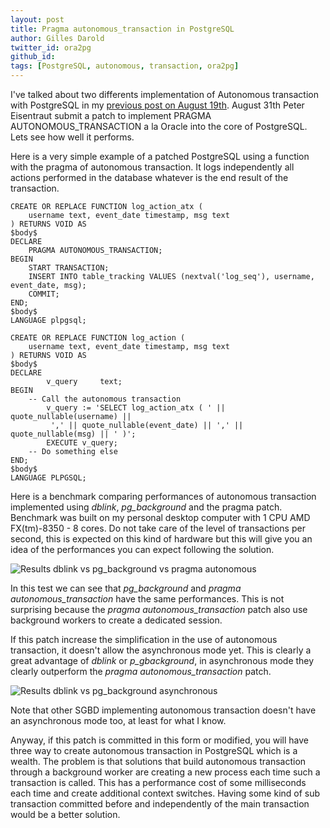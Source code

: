 ```yaml
---
layout: post
title: Pragma autonomous_transaction in PostgreSQL
author: Gilles Darold
twitter_id: ora2pg
github_id:
tags: [PostgreSQL, autonomous, transaction, ora2pg]
---
```


I've talked about two differents implementation of Autonomous transaction
with PostgreSQL in my [previous post on August 19th](http://blog.dalibo.com/2016/08/19/Autonoumous_transactions_support_in_PostgreSQL.html). August 31th Peter Eisentraut submit
a patch to implement PRAGMA AUTONOMOUS_TRANSACTION a la Oracle into the
core of PostgreSQL. Lets see how well it performs.

<!--MORE-->

Here is a very simple example of a patched PostgreSQL using a function
with the pragma of autonomous transaction. It logs independently all
actions performed in the database whatever is the end result of the
transaction.

```
CREATE OR REPLACE FUNCTION log_action_atx (
	username text, event_date timestamp, msg text
) RETURNS VOID AS
$body$
DECLARE
	PRAGMA AUTONOMOUS_TRANSACTION;
BEGIN
	START TRANSACTION;
	INSERT INTO table_tracking VALUES (nextval('log_seq'), username, event_date, msg);
	COMMIT;
END;
$body$
LANGUAGE plpgsql;

CREATE OR REPLACE FUNCTION log_action (
	username text, event_date timestamp, msg text
) RETURNS VOID AS
$body$
DECLARE
        v_query     text;
BEGIN
	-- Call the autonomous transaction
        v_query := 'SELECT log_action_atx ( ' || quote_nullable(username) ||
		 ',' || quote_nullable(event_date) || ',' || quote_nullable(msg) || ' )';
        EXECUTE v_query;
	-- Do something else
END;
$body$
LANGUAGE PLPGSQL;
```

Here is a benchmark comparing performances of autonomous transaction
implemented using *dblink*, *pg_background* and the pragma patch.
Benchmark was built on my personal desktop computer with 1 CPU
AMD FX(tm)-8350 - 8 cores. Do not take care of the level of transactions
per second, this is expected on this kind of hardware but this will give
you an idea of the performances you can expect following the solution.

<img src="http://blog.dalibo.com/assets/media/dblink_pg_background_pragma_autonomous.png" title="Results dblink vs pg_background vs pragma autonomous"/>

In this test we can see that *pg_background* and *pragma autonomous_transaction*
have the same performances. This is not surprising because the *pragma autonomous_transaction*
patch also use background workers to create a dedicated session.

If this patch increase the simplification in the use of autonomous transaction,
it doesn't allow the asynchronous mode yet. This is clearly a great advantage
of *dblink* or *p_gbackground*, in asynchronous mode they clearly outperform
the *pragma autonomous_transaction* patch.

<img src="http://blog.dalibo.com/assets/media/dblink_vs_pg_background_async2.png" title="Results dblink vs pg_background asynchronous"/>

Note that other SGBD implementing autonomous transaction doesn't have an
asynchronous mode too, at least for what I know.

Anyway, if this patch is committed in this form or modified, you will have
three way to create autonomous transaction in PostgreSQL which is a wealth.
The problem is that solutions that build autonomous transaction through a background worker
are creating a new process each time such a transaction is called. This
has a performance cost of some milliseconds each time and create additional
context switches. Having some kind of sub transaction committed before and
independently of the main transaction would be a better solution.


